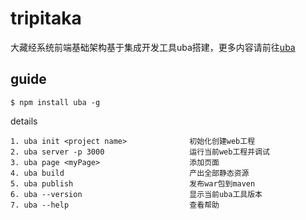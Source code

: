 # tripitaka

大藏经系统前端基础架构基于集成开发工具uba搭建，更多内容请前往[uba](https://github.com/iuap-design/uba)

## guide

```
$ npm install uba -g
```

details

```
1. uba init <project name>              初始化创建web工程
2. uba server -p 3000                   运行当前web工程并调试
3. uba page <myPage>                    添加页面
4. uba build                            产出全部静态资源
5. uba publish                          发布war包到maven
6. uba --version                        显示当前uba工具版本
7. uba --help                           查看帮助

```
